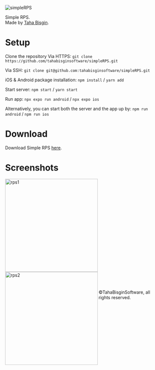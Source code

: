 ![simpleRPS](https://github.com/tahabisginsoftware/simpleRPS/blob/master/assets/github%20cover.png "simpleRPS")

Simple RPS.<br>
Made by [Taha Bisgin](https://tbsvsn.com).

# Setup

Clone the repository
Via HTTPS: `git clone https://github.com/tahabisginsoftware/simpleRPS.git`

Via SSH: `git clone git@github.com:tahabisginsoftware/simpleRPS.git`

iOS & Android package installation: `npm install` / `yarn add`

Start server: `npm start` / `yarn start`

Run app: `npx expo run android` / `npx expo ios`

Alternatively, you can start both the server and the app up by: `npm run android` / `npm run ios`

# Download

Download Simple RPS [here](https://github.com/tahabisginsoftware/simpleRPS/releases/tag/release).

# Screenshots
<img align="left" alt="rps1" src="https://github.com/tahabisginsoftware/simpleRPS/blob/master/assets/screen_one.png" width="300"/>
<img align="left" alt="rps2" src="https://github.com/tahabisginsoftware/simpleRPS/blob/master/assets/screen_two.png" width="300"/>
<br><br><br><br><br><br><br><br><br><br><br><br><br><br><br><br><br><br><br><br><br>
©TahaBisginSoftware, all rights reserved.
